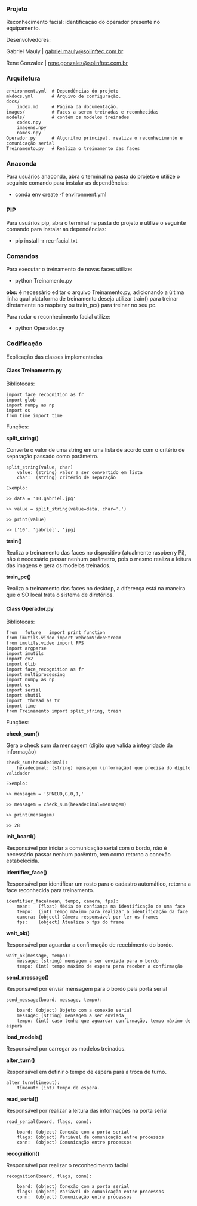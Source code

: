 ### Projeto

Reconhecimento facial: identificação do operador presente no equipamento.

Desenvolvedores: 

Gabriel Mauly | gabriel.mauly@solinftec.com.br 

Rene Gonzalez | rene.gonzalez@solinftec.com.br

### Arquitetura
    
    environment.yml  # Dependências do projeto
    mkdocs.yml       # Arquivo de configuração.
    docs/
        index.md     # Página da documentação.    
    images/          # Faces a serem treinadas e reconhecidas
    models/          # contém os modelos treinados
        codes.npy    
        imagens.npy  
        names.npy     
    Operador.py      # Algoritmo principal, realiza o reconhecimento e comunicação serial
    Treinamento.py   # Realiza o treinamento das faces

### Anaconda

Para usuários anaconda, abra o terminal na pasta do projeto e utilize o seguinte comando para instalar as dependências:

* conda env create -f environment.yml

### PIP


Para usuários pip, abra o terminal na pasta do projeto e utilize o seguinte comando para instalar as dependências:

* pip install -r rec-facial.txt



### Comandos

Para executar o treinamento de novas faces utilize:

* python Treinamento.py 

<b>obs:</b> é necessário editar o arquivo Treinamento.py, adicionando a última linha qual plataforma 
de treinamento deseja utilizar train() para treinar diretamente no raspbery  ou train_pc() para treinar
no seu pc.

Para rodar o reconhecimento facial utilize:

* python Operador.py  
    
### Codificação

Explicação das classes implementadas

#### Class Treinamento.py

Bibliotecas:
   
    import face_recognition as fr   
    import glob
    import numpy as np 
    import os
    from time import time

Funções:

<b>split_string()</b>    
       
Converte o valor de uma string em uma lista de acordo com o critério de separação passado como parâmetro.
    
    split_string(value, char)
        value: (string) valor a ser convertido em lista
        char:  (string) critério de separação
    
    Exemplo:
    
    >> data = '10.gabriel.jpg'
    
    >> value = split_string(value=data, char='.')
    
    >> print(value)
    
    >> ['10', 'gabriel', 'jpg]
        
<b>train()</b>
    
Realiza o treinamento das faces no dispositivo (atualmente raspberry Pi), não é necessário passar nenhum
parâmetro, pois o mesmo realiza a leitura das imagens e gera os modelos treinados.

<b>train_pc()</b>
    
Realiza o treinamento das faces no desktop, a diferença está na maneira que o SO local trata o sistema
de diretórios.
   
#### Class Operador.py


Bibliotecas:
   
    from __future__ import print_function
    from imutils.video import WebcamVideoStream
    from imutils.video import FPS
    import argparse
    import imutils
    import cv2
    import dlib
    import face_recognition as fr
    import multiprocessing
    import numpy as np
    import os
    import serial
    import shutil
    import _thread as tr  
    import time
    from Treinamento import split_string, train

Funções:

<b>check_sum()</b>
    
Gera o check sum da mensagem (dígito que valida a integridade da informação)
    
    check_sum(hexadecimal):
        hexadecimal: (string) mensagem (informação) que precisa do dígito validador
    
    Exemplo:
        
    >> mensagem = '$PNEUD,G,0,1,'
        
    >> mensagem = check_sum(hexadecimal=mensagem)
        
    >> print(mensagem)
        
    >> 28
        
<b>init_board()</b>
    
Responsável por iniciar a comunicação serial com o bordo, não é necessário passar nenhum parêmtro, tem como
retorno a conexão estabelecida.

<b>identifier_face()</b>
    
Responsável por identificar um rosto para o cadastro automático, retorna a face reconhecida para treinamento.
    
    identifier_face(mean, tempo, camera, fps):
        mean:   (float) Média de confiança na identificação de uma face
        tempo:  (int) Tempo máximo para realizar a identificação da face
        camera: (object) Câmera responsável por ler os frames
        fps:    (object) Atualiza o fps do frame  
        
<b>wait_ok()</b>

Responsável por aguardar a confirmação de recebimento do bordo.
    
    wait_ok(message, tempo):
        message: (string) mensagem a ser enviada para o bordo
        tempo: (int) tempo máximo de espera para receber a confirmação

<b>send_message()</b>

Responsável por enviar mensagem para o bordo pela porta serial
    
    send_message(board, message, tempo):
        
        board: (object) Objeto com a conexão serial
        message: (string) mensagem a ser enviada
        tempo: (int) caso tenha que aguardar confirmação, tempo máximo de espera


<b>load_models()</b>
    
Responsável por carregar os modelos treinados.

<b>alter_turn()</b>
    
Responsável em definir o tempo de espera para a troca de turno.
    
    alter_turn(timeout):
        timeout: (int) tempo de espera.

<b>read_serial()</b>

Responsável por realizar a leitura das informações na porta serial
    
    read_serial(board, flags, conn):
        
        board: (object) Conexão com a porta serial
        flags: (object) Variável de comunicação entre processos
        conn:  (object) Comunicação entre processos

<b>recognition()</b>

Responsável por realizar o reconhecimento facial
    
    recognition(board, flags, conn):
        
        board: (object) Conexão com a porta serial
        flags: (object) Variável de comunicação entre processos
        conn:  (object) Comunicação entre processos


